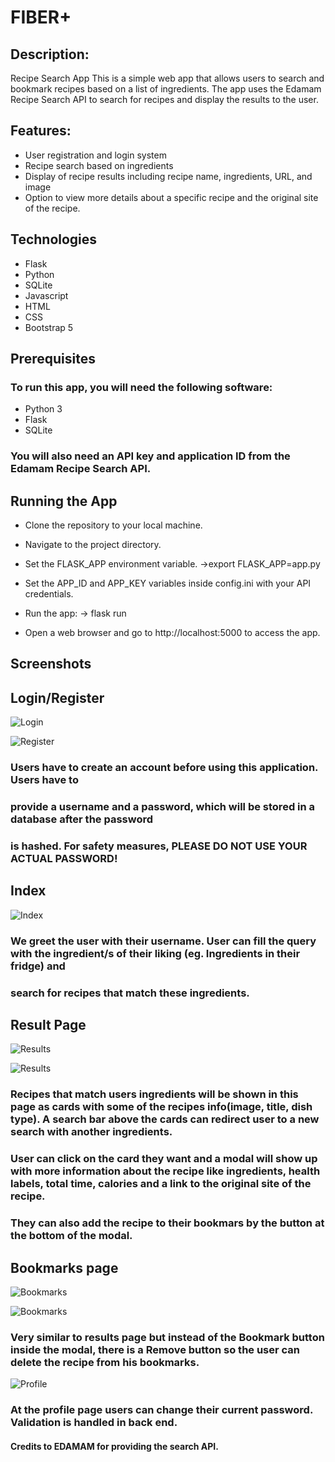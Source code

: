 
# FIBER+

## Description:
Recipe Search App
This is a simple web app that allows users to search and bookmark recipes based on a list of ingredients. The app uses the Edamam Recipe Search API to search for recipes and display the results to the user.

## Features:

- User registration and login system
- Recipe search based on ingredients
- Display of recipe results including recipe name, ingredients, URL, and image
- Option to view more details about a specific recipe and the original site of the recipe.
## Technologies

- Flask
- Python
- SQLite
- Javascript
- HTML
- CSS
- Bootstrap 5

## Prerequisites
### To run this app, you will need the following software:

- Python 3
- Flask
- SQLite
### You will also need an API key and application ID from the Edamam Recipe Search API.

## Running the App

- Clone the repository to your local machine.

- Navigate to the project directory.

- Set the FLASK_APP environment variable.
 ->export FLASK_APP=app.py
- Set the APP_ID and APP_KEY variables inside config.ini with your API credentials.
- Run the app:
 -> flask run
- Open a web browser and go to http://localhost:5000 to access the app.


## Screenshots
## Login/Register
![Login](.\static\documentation_images\login.png)

![Register](.\static\documentation_images\register.png)

### Users have to create an account before using this application. Users have to 
### provide a username and a password, which will be stored in a database after the password
### is hashed. For safety measures, PLEASE DO NOT USE YOUR ACTUAL PASSWORD!

## Index
![Index](.\static\documentation_images\home.png)

### We greet the user with their username. User can fill the query with the ingredient/s of their liking (eg. Ingredients in their fridge) and
### search for recipes that match these ingredients.


## Result Page
![Results](.\static\documentation_images\search_results.png)

![Results](.\static\documentation_images\search_results_modal.png)

### Recipes that match users ingredients will be shown in this page as cards with some of the recipes info(image, title, dish type). A search bar above the cards can redirect user to a new search with another ingredients. 
### User can click on the card they want and a modal will show up with more information about the recipe like ingredients, health labels, total time, calories and a link to the original site of the recipe.
### They can also add the recipe to their bookmars by the button at the bottom of the modal.

## Bookmarks page

![Bookmarks](.\static\documentation_images\bookmarks.png)

![Bookmarks](.\static\documentation_images\bookmarks_modal.png)

### Very similar to results page but instead of the Bookmark button inside the modal, there is a Remove button so the user can delete the recipe from his bookmarks.

![Profile](.\static\documentation_images\profile.png)

### At the profile page users can change their current password. Validation is handled in back end. 

#### Credits to EDAMAM for providing the search API.